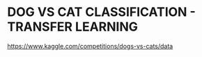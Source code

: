 # DOG VS CAT CLASSIFICATION - TRANSFER LEARNING

https://www.kaggle.com/competitions/dogs-vs-cats/data